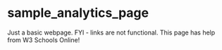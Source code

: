 # sample_analytics_page
Just a basic webpage. FYI - links are not functional. This page has help from W3 Schools Online! 
